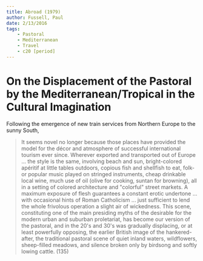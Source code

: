 ```yaml
---
title: Abroad (1979)
author: Fussell, Paul
date: 2/13/2016
tags: 
    - Pastoral
    - Mediterranean
    - Travel
    - c20 [period]
---
```


# On the Displacement of the Pastoral by the Mediterranean/Tropical in the Cultural Imagination

Following the emergence of new train services from Northern Europe to the sunny South,

> It seems novel no longer because those places have provided the model for the décor and atmosphere of successful international tourism ever since. Wherever exported and transported out of Europe ... the style is the same, involving beach and sun, bright-colored apéritif at little tables outdoors, copious fish and shellfish to eat, folk- or popular music played on stringed instruments, cheap drinkable local wine, much use of oil (olive for cooking, suntan for browning), all in a setting of colored architecture and "colorful" street markets. A maximum exposure of flesh guarantees a constant erotic undertone ... with occasional hints of Roman Catholicism ... just sufficient to lend the whole frivolous operation a slight air of wickedness. This scene, constituting one of the main presiding myths of the desirable for the modern urban and suburban proletariat, has become our version of the pastoral, and in the 20's and 30's was gradually displacing, or at least powerfully opposing, the earlier British image of the hankered-after, the traditional pastoral scene of quiet inland waters, wildflowers, sheep-filled meadows, and silence broken only by birdsong and softly lowing cattle. (135)
